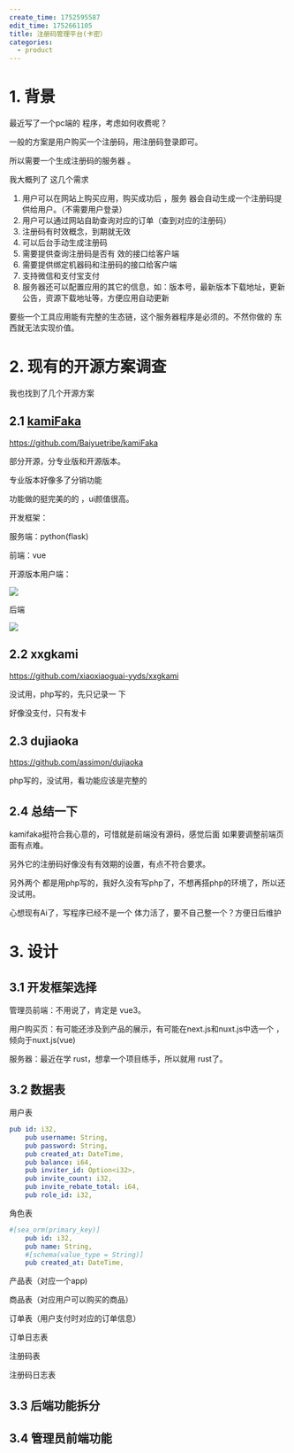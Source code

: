 ```yaml
---
create_time: 1752595587
edit_time: 1752661105
title: 注册码管理平台(卡密）
categories:
  - product
---
```



# 1. 背景

最近写了一个pc端的 程序，考虑如何收费呢？

一般的方案是用户购买一个注册码，用注册码登录即可。

所以需要一个生成注册码的服务器 。

我大概列了 这几个需求

1. 用户可以在网站上购买应用，购买成功后 ，服务 器会自动生成一个注册码提供给用户。（不需要用户登录）
2. 用户可以通过网站自助查询对应的订单（查到对应的注册码）
3. 注册码有时效概念，到期就无效
4. 可以后台手动生成注册码
5. 需要提供查询注册码是否有 效的接口给客户端
6. 需要提供绑定机器码和注册码的接口给客户端
7. 支持微信和支付宝支付
8. 服务器还可以配置应用的其它的信息，如：版本号，最新版本下载地址，更新公告，资源下载地址等，方便应用自动更新

要些一个工具应用能有完整的生态链，这个服务器程序是必须的。不然你做的 东西就无法实现价值。

# 2. 现有的开源方案调查

我也找到了几个开源方案

## 2.1 [kamiFaka](https://github.com/Baiyuetribe/kamiFaka)

https://github.com/Baiyuetribe/kamiFaka

部分开源，分专业版和开源版本。

专业版本好像多了分销功能

功能做的挺完美的的 ，ui颜值很高。

开发框架：

服务端：python(flask)

前端：vue

开源版本用户端：

<img src="/assets/LnmDbdCU6o8Uwqx732lc0wusnhh.png" src-width="1023" class="markdown-img m-auto" src-height="477" align="center"/>

后端 

<img src="/assets/KANDbvJchoCsRnx8vifcfJt5nKe.png" src-width="1815" class="markdown-img m-auto" src-height="847" align="center"/>

## 2.2 xxgkami

https://github.com/xiaoxiaoguai-yyds/xxgkami

没试用，php写的，先只记录一 下

好像没支付，只有发卡

## 2.3 dujiaoka

https://github.com/assimon/dujiaoka

php写的，没试用，看功能应该是完整的

## 2.4 总结一下

kamifaka挺符合我心意的，可惜就是前端没有源码，感觉后面 如果要调整前端页面有点难。

另外它的注册码好像没有有效期的设置，有点不符合要求。

另外两个 都是用php写的，我好久没有写php了，不想再搭php的环境了，所以还没试用。

心想现有Ai了，写程序已经不是一个 体力活了，要不自己整一个？方便日后维护

# 3. 设计

## 3.1 开发框架选择

管理员前端：不用说了，肯定是 vue3。

用户购买页：有可能还涉及到产品的展示，有可能在next.js和nuxt.js中选一个 ，倾向于nuxt.js(vue)

服务器：最近在学 rust，想拿一个项目练手，所以就用 rust了。

## 3.2 数据表

用户表

```yaml
pub id: i32,
    pub username: String,
    pub password: String, 
    pub created_at: DateTime, 
    pub balance: i64,
    pub inviter_id: Option<i32>,
    pub invite_count: i32, 
    pub invite_rebate_total: i64,
    pub role_id: i32,
```

角色表

```yaml
#[sea_orm(primary_key)]
    pub id: i32,
    pub name: String,
    #[schema(value_type = String)]
    pub created_at: DateTime,
```

产品表（对应一个app)

商品表（对应用户可以购买的商品）

订单表（用户支付时对应的订单信息）

订单日志表

注册码表

注册码日志表

## 3.3 后端功能拆分

## 3.4 管理员前端功能

